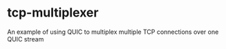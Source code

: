 # tcp-multiplexer
An example of using QUIC to multiplex multiple TCP connections over one QUIC stream
